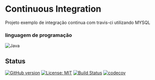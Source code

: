 # Continuous Integration
Projeto exemplo de integração continua com travis-ci utilizando MYSQL

### linguagem de programação
![Java](https://profdanielbrandao.files.wordpress.com/2016/04/java.png)

## Status
[![GitHub version](https://badge.fury.io/gh/Leonardomdeoli%2FcontinuousIntegration.svg)](https://badge.fury.io/gh/Leonardomdeoli%2FcontinuousIntegration)
[![License: MIT](https://img.shields.io/badge/License-MIT-blue.svg)](/LICENSE)
[![Build Status](https://travis-ci.org/Leonardomdeoli/ContinuousIntegration.svg?branch=master)](https://travis-ci.org/Leonardomdeoli/ContinuousIntegration)
[![codecov](https://codecov.io/gh/Leonardomdeoli/ContinuousIntegration/branch/master/graph/badge.svg)](https://codecov.io/gh/Leonardomdeoli/ContinuousIntegration)
